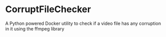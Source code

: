 # CorruptFileChecker
A Python powered Docker utility to check if a video file has any corruption in it using the ffmpeg library
